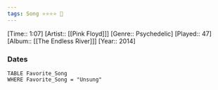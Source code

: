 ```yaml
---
tags: Song ⭐⭐⭐⭐ 💛
---
```

[Time:: 1:07]
[Artist:: [[Pink Floyd]]]
[Genre:: Psychedelic]
[Played:: 47]
[Album:: [[The Endless River]]]
[Year:: 2014]
### Dates
````dataview
TABLE Favorite_Song
WHERE Favorite_Song = "Unsung"
````